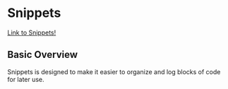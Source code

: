 # Snippets
[Link to Snippets!](https://morning-harbor-79094.herokuapp.com/)

## Basic Overview
Snippets is designed to make it easier to organize and log blocks of code for later use.

